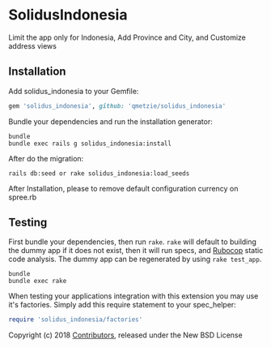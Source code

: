 SolidusIndonesia
================

Limit the app only for Indonesia, Add Province and City, and Customize address views

Installation
------------

Add solidus_indonesia to your Gemfile:

```ruby
gem 'solidus_indonesia', github: 'qmetzie/solidus_indonesia'
```

Bundle your dependencies and run the installation generator:

```shell
bundle
bundle exec rails g solidus_indonesia:install
```
After do the migration:

```shell
rails db:seed or rake solidus_indonesia:load_seeds
```

After Installation, please to remove default configuration currency on spree.rb

Testing
-------

First bundle your dependencies, then run `rake`. `rake` will default to building the dummy app if it does not exist, then it will run specs, and [Rubocop](https://github.com/bbatsov/rubocop) static code analysis. The dummy app can be regenerated by using `rake test_app`.

```shell
bundle
bundle exec rake
```

When testing your applications integration with this extension you may use it's factories.
Simply add this require statement to your spec_helper:

```ruby
require 'solidus_indonesia/factories'
```

Copyright (c) 2018 [Contributors](https://github.com/solidusio-contrib/solidus_indonesia/graphs/contributors), released under the New BSD License

